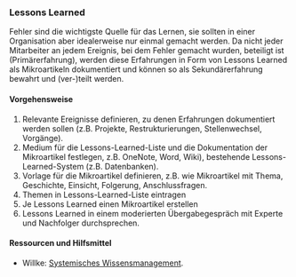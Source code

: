### Lessons Learned

Fehler sind die wichtigste Quelle für das Lernen, sie sollten in einer Organisation aber idealerweise nur einmal gemacht werden. Da nicht jeder Mitarbeiter an jedem Ereignis, bei dem Fehler gemacht wurden, beteiligt ist (Primärerfahrung), werden diese Erfahrungen in Form von Lessons Learned als Mikroartikeln dokumentiert und können so als Sekundärerfahrung bewahrt und (ver-)teilt werden.

#### Vorgehensweise

1. Relevante Ereignisse definieren, zu denen Erfahrungen dokumentiert werden sollen (z.B. Projekte, Restrukturierungen, Stellenwechsel, Vorgänge).
2. Medium für die Lessons-Learned-Liste und die Dokumentation der Mikroartikel festlegen, z.B. OneNote, Word, Wiki), bestehende Lessons-Learned-System (z.B. Datenbanken).
  3. Vorlage für die Mikroartikel definieren, z.B. wie Mikroartikel mit Thema, Geschichte, Einsicht, Folgerung, Anschlussfragen.
4. Themen in Lessons-Learned-Liste eintragen
5. Je Lessons Learned einen Mikroartikel erstellen
6. Lessons Learned in einem moderierten Übergabegespräch mit Experte und Nachfolger
  durchsprechen.

#### Ressourcen und Hilfsmittel

* Willke: [Systemisches Wissensmanagement](https://amzn.to/3lNdg9t).
